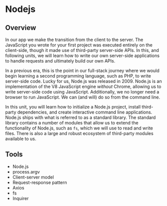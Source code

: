 # Nodejs

## Overview
In our app we make the transition from the client to the server. The JavaScript you wrote for your first project was executed entirely on the client-side, though it made use of third-party server-side APIs. In this, and following units, we will learn how to write our own server-side applications to handle requests and ultimately build our own APIs.

In a previous era, this is the point in our full-stack journey where we would begin learning a second programming language, such as PHP, to write server-side code. Lucky for us, Node.js was released in 2009. Node.js is an implementation of the V8 JavaScript engine _without_ Chrome, allowing us to write server-side code using JavaScript. Additionally, we no longer need a browser to run JavaScript. We can (and will) do so from the command line. 

In this unit, you will learn how to initialize a Node.js project, install third-party dependencies, and create interactive command line applications. Node.js ships with what is referred to as a standard library. The standard library contains a number of modules that allow us to extend the functionality of Node.js, such as `fs`, which we will use to read and write files. There is also a large and robust ecosystem of third-party modules available to us.

 ## Tools
* Node.js
* process.argv
* Client-server model
* Request-response pattern
* Axios
* fs
* Inquirer



